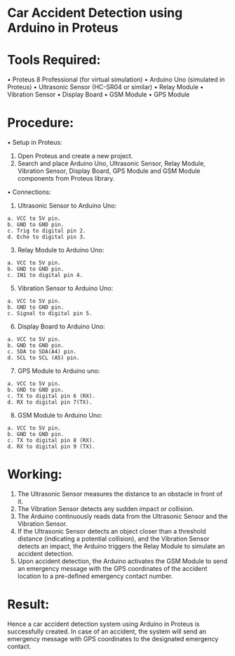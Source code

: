 # Car Accident Detection using Arduino in Proteus

# Tools Required:
• Proteus 8 Professional (for virtual simulation)
• Arduino Uno (simulated in Proteus)
• Ultrasonic Sensor (HC-SR04 or similar)
• Relay Module
• Vibration Sensor
• Display Board
• GSM Module
• GPS Module

# Procedure:
• Setup in Proteus:
  1. Open Proteus and create a new project.
  2. Search and place Arduino Uno, Ultrasonic Sensor, Relay Module, Vibration Sensor, Display Board, GPS Module and GSM Module components from Proteus library.

• Connections:
  1. Ultrasonic Sensor to Arduino Uno:
     
    a. VCC to 5V pin.
    b. GND to GND pin.
    c. Trig to digital pin 2.
    d. Echo to digital pin 3.
    
  3. Relay Module to Arduino Uno:
     
    a. VCC to 5V pin.
    b. GND to GND pin.
    c. IN1 to digital pin 4.
    
  5. Vibration Sensor to Arduino Uno:

    a. VCC to 5V pin.
    b. GND to GND pin.
    c. Signal to digital pin 5.

  6. Display Board to Arduino Uno:

    a. VCC to 5V pin.
    b. GND to GND pin.
    c. SDA to SDA(A4) pin.
    d. SCL to SCL (A5) pin.

  7. GPS Module to Arduino uno:

    a. VCC to 5V pin.
    b. GND to GND pin.
    c. TX to digital pin 6 (RX).
    d. RX to digital pin 7(TX).

  8. GSM Module to Arduino Uno:

    a. VCC to 5V pin.
    b. GND to GND pin.
    c. TX to digital pin 8 (RX).
    d. RX to digital pin 9 (TX).

# Working:
1. The Ultrasonic Sensor measures the distance to an obstacle in front of it.
2. The Vibration Sensor detects any sudden impact or collision.
3. The Arduino continuously reads data from the Ultrasonic Sensor and the Vibration Sensor.
4. If the Ultrasonic Sensor detects an object closer than a threshold distance (indicating a potential collision), and the Vibration Sensor detects an impact, the Arduino triggers the Relay Module to simulate an accident detection.
5. Upon accident detection, the Arduino activates the GSM Module to send an emergency message with the GPS coordinates of the accident location to a pre-defined emergency contact number.

# Result:
Hence a car accident detection system using Arduino in Proteus is successfully created. In case of an accident, the system will send an emergency message with GPS coordinates to the designated emergency contact. 
